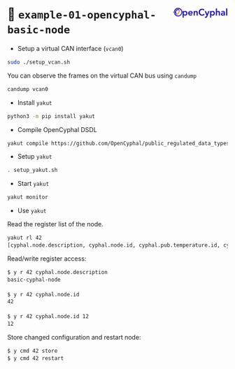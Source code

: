 <a href="https://opencyphal.org/"><img align="right" src="https://raw.githubusercontent.com/107-systems/.github/main/logo/opencyphal.svg" width="25%"></a>
:floppy_disk: `example-01-opencyphal-basic-node`
================================================
* Setup a virtual CAN interface (`vcan0`)
```bash
sudo ./setup_vcan.sh
```
You can observe the frames on the virtual CAN bus using `candump`
```bash
candump vcan0
```
* Install `yakut`
```bash
python3 -m pip install yakut
```
* Compile OpenCyphal DSDL
```bash
yakut compile https://github.com/OpenCyphal/public_regulated_data_types/archive/refs/heads/master.zip
```
* Setup `yakut`
```bash
. setup_yakut.sh
```
* Start `yakut`
```bash
yakut monitor
```
* Use `yakut`

Read the register list of the node.
```bash
yakut rl 42
[cyphal.node.description, cyphal.node.id, cyphal.pub.temperature.id, cyphal.pub.temperature.type]
```

Read/write register access:
```bash
$ y r 42 cyphal.node.description
basic-cyphal-node

$ y r 42 cyphal.node.id
42

$ y r 42 cyphal.node.id 12
12
```

Store changed configuration and restart node:
```bash
$ y cmd 42 store
$ y cmd 42 restart
```
